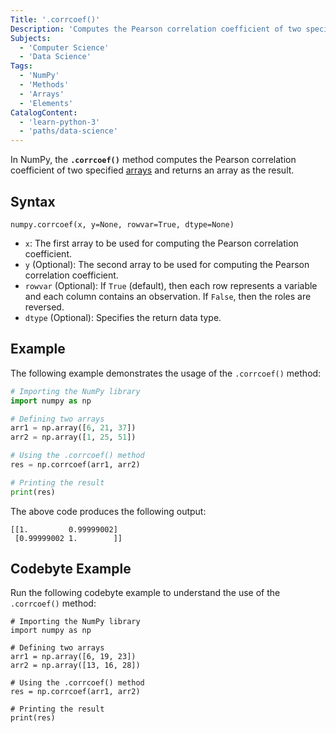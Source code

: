 ```yaml
---
Title: '.corrcoef()'
Description: 'Computes the Pearson correlation coefficient of two specified arrays.'
Subjects:
  - 'Computer Science'
  - 'Data Science'
Tags:
  - 'NumPy'
  - 'Methods'
  - 'Arrays'
  - 'Elements'
CatalogContent:
  - 'learn-python-3'
  - 'paths/data-science'
---
```


In NumPy, the **`.corrcoef()`** method computes the Pearson correlation coefficient of two specified [arrays](https://www.codecademy.com/resources/docs/numpy/ndarray) and returns an array as the result.

## Syntax

```pseudo
numpy.corrcoef(x, y=None, rowvar=True, dtype=None)
```

- `x`: The first array to be used for computing the Pearson correlation coefficient.
- `y` (Optional): The second array to be used for computing the Pearson correlation coefficient.
- `rowvar` (Optional): If `True` (default), then each row represents a variable and each column contains an observation. If `False`, then the roles are reversed.
- `dtype` (Optional): Specifies the return data type.

## Example

The following example demonstrates the usage of the `.corrcoef()` method:

```py
# Importing the NumPy library
import numpy as np

# Defining two arrays
arr1 = np.array([6, 21, 37])
arr2 = np.array([1, 25, 51])

# Using the .corrcoef() method
res = np.corrcoef(arr1, arr2)

# Printing the result
print(res)
```

The above code produces the following output:

```shell
[[1.         0.99999002]
 [0.99999002 1.        ]]
```

## Codebyte Example

Run the following codebyte example to understand the use of the `.corrcoef()` method:

```codebyte/python
# Importing the NumPy library
import numpy as np

# Defining two arrays
arr1 = np.array([6, 19, 23])
arr2 = np.array([13, 16, 28])

# Using the .corrcoef() method
res = np.corrcoef(arr1, arr2)

# Printing the result
print(res)
```

